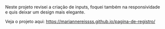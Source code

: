 Neste projeto revisei a criação de inputs, foquei também na responsividade e quis deixar um design mais elegante.

Veja o projeto aqui: https://mariannereissss.github.io/pagina-de-registro/
